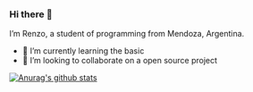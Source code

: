 ### Hi there 👋


I’m Renzo, a student of programming from Mendoza, Argentina.

- 🌱 I’m currently learning the basic 
- 👯 I’m looking to collaborate on a open source project


[![Anurag's github stats](https://github-readme-stats.vercel.app/api?username=ww3renzo)](https://github.com/anuraghazra/github-readme-stats)
